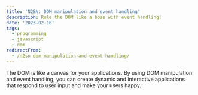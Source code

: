 ```yaml
---
title: 'N2SN: DOM manipulation and event handling'
description: Rule the DOM like a boss with event handling!
date: '2023-02-16'
tags: 
  - programming
  - javascript
  - dom
redirectFrom:
  - /n2sn-dom-manipulation-and-event-handling/
---
```


The DOM is like a canvas for your applications. By using DOM manipulation and event handling, you can create dynamic and interactive applications that respond to user input and make your users happy.